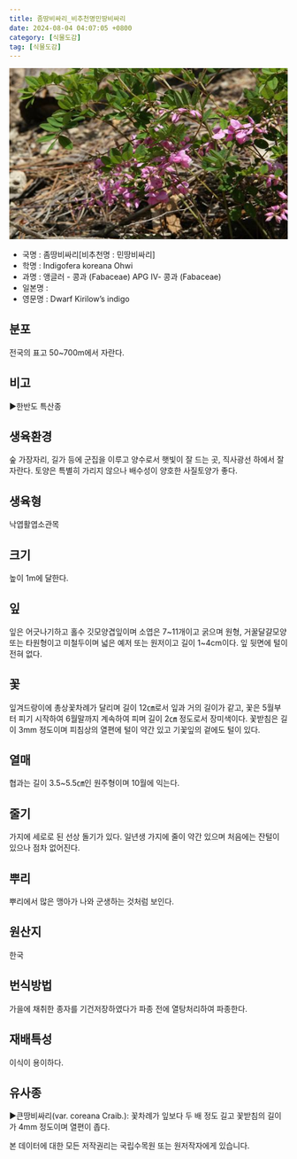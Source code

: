 ```yaml
---
title: 좀땅비싸리_비추천명민땅비싸리
date: 2024-08-04 04:07:05 +0800
category: [식물도감]
tag: [식물도감]
---
```




![좀땅비싸리[비추천명 : 민땅비싸리]](/assets/img/fileUpload/plants/basic/Leguminosae/Indigofera/1945/1945_20160726092444753files_th2.jpg)
- 국명 : 좀땅비싸리[비추천명 : 민땅비싸리]
- 학명 : Indigofera koreana Ohwi
- 과명 : 앵글러 - 콩과 (Fabaceae) APG Ⅳ- 콩과 (Fabaceae)
- 일본명 : 
- 영문명 : Dwarf Kirilow’s indigo


## 분포
전국의 표고 50~700m에서 자란다.
## 비고
▶한반도 특산종
## 생육환경
숲 가장자리, 길가 등에 군집을 이루고 양수로서 햇빛이 잘 드는 곳, 직사광선 하에서 잘 자란다. 토양은 특별히 가리지 않으나 배수성이 양호한 사질토양가 좋다.
## 생육형
낙엽활엽소관목
## 크기
높이 1m에 달한다.
## 잎
잎은 어긋나기하고 홀수 깃모양겹잎이며 소엽은 7~11개이고 굵으며 원형, 거꿀달걀모양 또는 타원형이고 미철두이며 넓은 예저 또는 원저이고 길이 1~4cm이다. 잎 뒷면에 털이 전혀 없다.
## 꽃
잎겨드랑이에 총상꽃차례가 달리며 길이 12㎝로서 잎과 거의 길이가 같고, 꽃은 5월부터 피기 시작하여 6월말까지 계속하여 피며 길이 2㎝ 정도로서 장미색이다. 꽃받침은 길이 3mm 정도이며 피침상의 열편에 털이 약간 있고 기꽃잎의 겉에도 털이 있다.
## 열매
협과는 길이 3.5~5.5㎝인 원주형이며 10월에 익는다.
## 줄기
가지에 세로로 된 선상 돌기가 있다. 일년생 가지에 줄이 약간 있으며 처음에는 잔털이 있으나 점차 없어진다.
## 뿌리
뿌리에서 많은 맹아가 나와 군생하는 것처럼 보인다.
## 원산지
한국
## 번식방법
가을에 채취한 종자를 기건저장하였다가 파종 전에 열탕처리하여 파종한다.
## 재배특성
이식이 용이하다.
## 유사종
▶큰땅비싸리(var. coreana Craib.): 꽃차례가 잎보다 두 배 정도 길고 꽃받침의 길이가 4mm 정도이며 열편이 좁다.






본 데이터에 대한 모든 저작권리는 국립수목원 또는 원저작자에게 있습니다.
